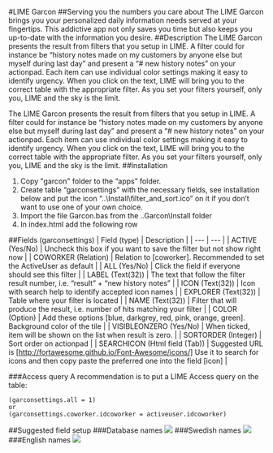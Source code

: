 #LIME Garcon
##Serving you the numbers you care about
The LIME Garcon brings you your personalized daily information needs served at your fingertips. This addictive app not only saves you time but also keeps you up-to-date with the information you desire. 
##Description
The LIME Garcon presents the result from filters that you setup in LIME. A filter could for instance be “history notes made on my customers by anyone else but myself during last day” and present a “# new history notes” on your actionpad. 
Each item can use individual color settings making it easy to identify urgency.
When you click on the text, LIME will bring you to the correct table with the appropriate filter.
As you set your filters yourself, only you, LIME and the sky is the limit.

The LIME Garcon presents the result from filters that you setup in LIME. A filter could for instance be “history notes made on my customers by anyone else but myself during last day” and present a “# new history notes” on your actionpad. 
Each item can use individual color settings making it easy to identify urgency.
When you click on the text, LIME will bring you to the correct table with the appropriate filter.
As you set your filters yourself, only you, LIME and the sky is the limit.
##Installation
1. Copy "garcon" folder to the “apps” folder.
2. Create table “garconsettings” with the necessary fields, see installation below and put the icon “..\Install\filter_and_sort.ico” on it if you don’t want to use one of your own choice.
3. Import the file Garcon.bas from the ..Garcon\Install folder
4. In index.html add the following row <div data-app="{app:'garcon'}"></div>

##Fields (garconsettings)
|   Field (type)   |  Description   |
| --- | --- |
|  ACTIVE (Yes/No)   |   Uncheck this box if you want to save the filter but not show right now   |
|  COWORKER (Relation)  |  Relation to [coworker]. Recommended to set the ActiveUser as default | 
|   ALL (Yes/No)  |   Click the field if everyone should see this filter   |
|   LABEL (Text(32))   |   The text that follow the filter result number, i.e. “result” + “new history notes”  |
|   ICON (Text(32))	   |   Icon with search help to identify accepted icon names   |
|   EXPLORER (Text(32))   |   Table where your filter is located   |
|   NAME (Text(32))  |   Filter that will produce the result, i.e. number of hits matching your filter   |
|   COLOR (Option)   |   Add these options [blue, darkgrey, red, pink, orange, green]. Background color of the tile   |
|   VISIBLEONZERO (Yes/No)   |   When ticked, item will be shown on the list when result is zero.   |
|   SORTORDER (Integer)  |   Sort order on actionpad  |
|   SEARCHICON (Html field (Tab))   |   Suggested URL is [http://fortawesome.github.io/Font-Awesome/icons/] Use it to search for icons and then copy paste the preferred one into the field [icon]   |

###Access query
A recommendation is to put a LIME Access query on the table:
``` vba 
(garconsettings.all = 1) 
or 
(garconsettings.coworker.idcoworker = activeuser.idcoworker) 
```


##Suggested field setup
###Database names
<img src="https://raw.githubusercontent.com/Lundalogik/LimeBootstrapAppStore/master/garcon/Docs/databasenames.png">
###Swedish names
<img src="https://raw.githubusercontent.com/Lundalogik/LimeBootstrapAppStore/master/garcon/Docs/swedishnames.png">
###English names
<img src="https://raw.githubusercontent.com/Lundalogik/LimeBootstrapAppStore/master/garcon/Docs/englishnames.png">
